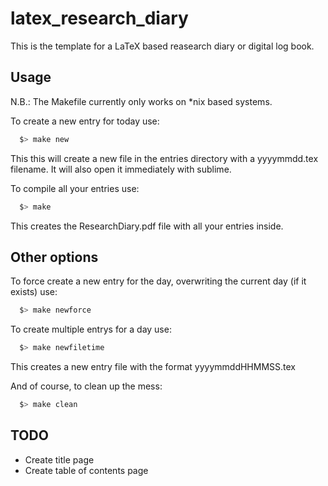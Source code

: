 latex_research_diary
====================

This is the template for a LaTeX based reasearch diary or digital log book.

## Usage ##
N.B.: The Makefile currently only works on *nix based systems.

To create a new entry for today use:
```bash
  $> make new
```
This this will create a new file in the entries directory with a yyyymmdd.tex filename. It will also open it immediately with sublime.

To compile all your entries use:
```bash
  $> make
```
This creates the ResearchDiary.pdf file with all your entries inside.

## Other options ##

To force create a new entry for the day, overwriting the current day (if it exists) use:
```bash
  $> make newforce
```
To create multiple entrys for a day use:
```bash
  $> make newfiletime
```
This creates a new entry file with the format yyyymmddHHMMSS.tex

And of course, to clean up the mess:
```bash
  $> make clean
```

## TODO ##
* Create title page
* Create table of contents page

